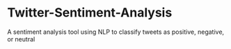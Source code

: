 # Twitter-Sentiment-Analysis
A sentiment analysis tool using NLP to classify tweets as positive, negative, or neutral
